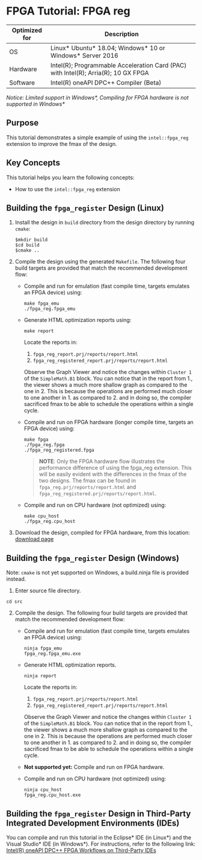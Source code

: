 # FPGA Tutorial: FPGA reg

| Optimized for                     | Description
---                                 |---
| OS                                | Linux* Ubuntu* 18.04; Windows* 10 or Windows* Server 2016
| Hardware                          | Intel(R); Programmable Acceleration Card (PAC) with Intel(R); Arria(R); 10 GX FPGA
| Software                          | Intel(R) oneAPI DPC++ Compiler (Beta) 

_Notice: Limited support in Windows*, Compiling for FPGA hardware is not supported in Windows*_

## Purpose
This tutorial demonstrates a simple example of using the `intel::fpga_reg` extension to improve the fmax of the design.

## Key Concepts
This tutorial helps you learn the following concepts:
* How to use the `intel::fpga_reg` extension


## Building the `fpga_register` Design (Linux)

1. Install the design in `build` directory from the design directory by running `cmake`:
    ```
    $mkdir build
    $cd build
    $cmake ..
    ```

2. Compile the design using the generated `Makefile`. The following four build targets are provided that match the recommended development flow:

   * Compile and run for emulation (fast compile time, targets emulates an FPGA device) using:
     ```
     make fpga_emu
     ./fpga_reg.fpga_emu
     ```

   * Generate HTML optimization reports using:
     ```
     make report
     ```
     Locate the reports in:
     1. `fpga_reg_report.prj/reports/report.html` 
     2. `fpga_reg_registered_report.prj/reports/report.html`

     Observe the Graph Viewer and notice the changes within `Cluster 1` of the `SimpleMath.B1` block.
     You can notice that in the report from 1., the viewer shows a much more shallow graph as compared to the one in 2.
     This is because the operations are performed much closer to one another in 1. as compared to 2. and in doing so, the compiler sacrificed fmax to be able to schedule the operations within a single cycle.

   * Compile and run on FPGA hardware (longer compile time, targets an FPGA device) using:
     ```
     make fpga
     ./fpga_reg.fpga
     ./fpga_reg_registered.fpga
     ```
     >**NOTE**: Only the FPGA hardware flow illustrates the performance difference of using the fpga_reg extension. This will be easily evident with the differences in the fmax of the two designs. The fmax can be found in `fpga_reg.prj/reports/report.html` and `fpga_reg_registered.prj/reports/report.html`.

   * Compile and run on CPU hardware (not optimized) using: 
     ```
     make cpu_host
     ./fpga_reg.cpu_host
     ```
3. Download the design, compiled for FPGA hardware, from this location: [download page](https://www.intel.com/content/www/us/en/programmable/products/design-software/high-level-design/one-api-for-fpga-support.html)

## Building the `fpga_register` Design (Windows)

Note: `cmake` is not yet supported on Windows, a build.ninja file is provided instead. 

1. Enter source file directory.

```
cd src
```

2. Compile the design. The following four build targets are provided that match the recommended development flow:

   * Compile and run for emulation (fast compile time, targets emulates an FPGA device) using:
     ```
     ninja fpga_emu
     fpga_reg.fpga_emu.exe
     ```

   * Generate HTML optimization reports.
     ```
     ninja report
     ```
     Locate the reports in:
     1. `fpga_reg_report.prj/reports/report.html` 
     2. `fpga_reg_registered_report.prj/reports/report.html`

     Observe the Graph Viewer and notice the changes within `Cluster 1` of the `SimpleMath.B1` block.
     You can notice that in the report from 1., the viewer shows a much more shallow graph as compared to the one in 2.
     This is because the operations are performed much closer to one another in 1. as compared to 2. and in doing so, the compiler sacrificed fmax to be able to schedule the operations within a single cycle.

   * **Not supported yet:** Compile and run on FPGA hardware.

   * Compile and run on CPU hardware (not optimized) using: 
     ```
     ninja cpu_host
     fpga_reg.cpu_host.exe
     ```

## Building the `fpga_register` Design in Third-Party Integrated Development Environments (IDEs)

You can compile and run this tutorial in the Eclipse* IDE (in Linux*) and the Visual Studio* IDE (in Windows*). For instructions, refer to the following link: [Intel(R) oneAPI DPC++ FPGA Workflows on Third-Party IDEs](https://software.intel.com/en-us/articles/intel-oneapi-dpcpp-fpga-workflow-on-ide)
